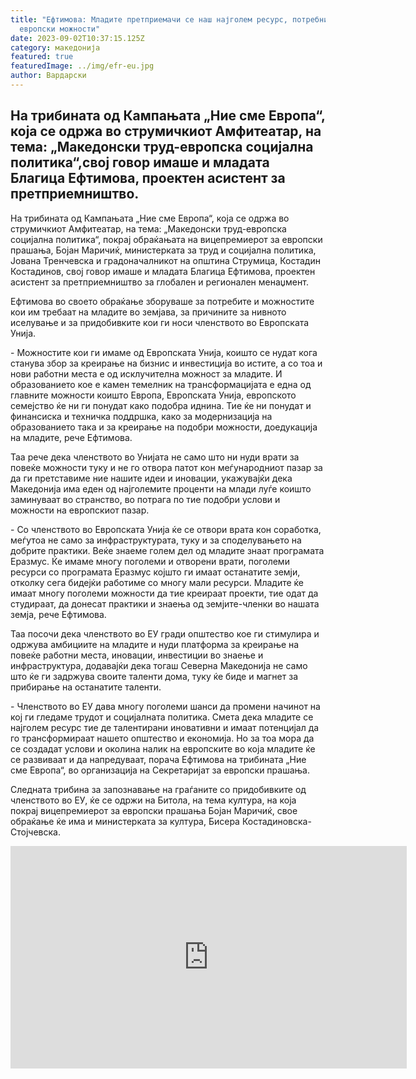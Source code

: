 ```yaml
---
title: "Ефтимова: Младите претприемачи се наш најголем ресурс, потребни им се
  европски можности"
date: 2023-09-02T10:37:15.125Z
category: македонија
featured: true
featuredImage: ../img/efr-eu.jpg
author: Вардарски
---
```

<!--StartFragment-->

## На трибината од Кампањата „Ние сме Европа“, која се одржа во струмичкиот Амфитеатар, на тема: „Македонски труд-европска социјална политика“,свој говор имаше и младата Благица Ефтимова, проектен асистент за претприемништво.



<!--EndFragment--><!--StartFragment-->

На трибината од Кампањата „Ние сме Европа“, која се одржа во струмичкиот Амфитеатар, на тема: „Македонски труд-европска социјална политика“, покрај обраќањата на вицепремиерот за европски прашања, Бојан Маричиќ, министерката за труд и социјална политика, Јована Тренчевска и градоначалникот на општина Струмица, Костадин Костадинов, свој говор имаше и младата Благица Ефтимова, проектен асистент за претприемништво за глобален и регионален менаџмент.

Ефтимова во своето обраќање зборуваше за потребите и можностите кои им требаат на младите во земјава, за причините за нивното иселување и за придобивките кои ги носи членството во Европската Унија.

\- Можностите кои ги имаме од Европската Унија, коишто се нудат кога станува збор за креирање на бизнис и инвестиција во истите, а со тоа и нови работни места е од исклучителна можност за младите. И образованието кое е камен темелник на трансформацијата е една од главните можности коишто Европа, Европската Унија, европското семејство ќе ни ги понудат како подобра иднина. Тие ќе ни понудат и финансиска и техничка поддршка, како за модернизација на образованието така и за креирање на подобри можности, доедукација на младите, рече Ефтимова.

Таа рече дека членството во Унијата не само што ни нуди врати за повеќе можности туку и не го отвора патот кон меѓународниот пазар за да ги претставиме ние нашите идеи и иновации, укажувајќи дека Македонија има еден од најголемите проценти на млади луѓе коишто заминуваат во странство, во потрага по тие подобри услови и можности на европскиот пазар.

\- Со членството во Европската Унија ќе се отвори врата кон соработка, меѓутоа не само за инфраструктурата, туку и за споделувањето на добрите практики. Веќе знаеме голем дел од младите знаат програмата Еразмус. Ќе имаме многу поголеми и отворени врати, поголеми ресурси со програмата Еразмус којшто ги имаат останатите земји, отколку сега бидејќи работиме со многу мали ресурси. Младите ќе имаат многу поголеми можности да тие креираат проекти, тие одат да студираат, да донесат практики и знаења од земјите-членки во нашата земја, рече Ефтимова.

Таа посочи дека членството во ЕУ гради општество кое ги стимулира и одржува амбициите на младите и нуди платформа за креирање на повеќе работни места, иновации, инвестиции во знаење и инфраструктура, додавајќи дека тогаш Северна Македонија не само што ќе ги задржува своите таленти дома, туку ќе биде и магнет за прибирање на останатите таленти.

\- Членството во ЕУ дава многу поголеми шанси да промени начинот на кој ги гледаме трудот и социјалната политика. Смета дека младите се најголем ресурс тие де талентирани иновативни и имаат потенцијал да го трансформираат нашето општество и економија. Но за тоа мора да се создадат услови и околина налик на европските во која младите ќе се развиваат и да напредуваат, порача Ефтимова на трибината „Ние сме Европа“, во организација на Секретаријат за европски прашања.

Следната трибина за запознавање на граѓаните со придобивките од членството во ЕУ, ќе се одржи на Битола, на тема култура, на која покрај вицепремиерот за европски прашања Бојан Маричиќ, свое обраќање ќе има и министерката за култура, Бисера Костадиновска-Стојчевска.

<!--EndFragment--><iframe width="634" height="356" src="https://www.youtube.com/embed/pPVMSsmTGdk" title="Отворена трибина „Македонски труд - европска социјална политика&quot; - кампања &quot;Ние сме Европа&quot;" frameborder="0" allow="accelerometer; autoplay; clipboard-write; encrypted-media; gyroscope; picture-in-picture; web-share" allowfullscreen></iframe>